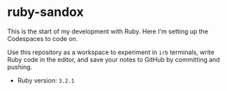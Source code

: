 # ruby-sandox

This is the start of my development with Ruby.  Here I'm setting up the Codespaces to code on.

Use this repository as a workspace to experiment in `irb` terminals, write Ruby code in the editor, and save your notes to GitHub by committing and pushing.

- Ruby version: `3.2.1`
